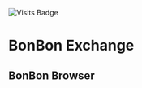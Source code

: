![Visits Badge](https://badges.pufler.dev/visits/BonBon-exchange/.github)

# BonBon Exchange

## BonBon Browser

